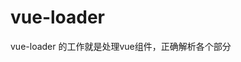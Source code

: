 # vue-loader

vue-loader 的工作就是处理vue组件，正确解析各个部分 <template> <css> <script>

```js
// vue-loader descriptor
{
  customBlocks: [],
  errors: [],
  template: {
    attrs: {},
    content: "\n<div id="app">\n  <div class="title">{{msg}}</div>\n</div>\n",
    type: "template"
  },
  script: {
    attrs: {},
    content: "... export default {} ...",
    type: "script"
  },
  style: [{
    attrs: {
      lang: "scss"
    },
    content: "... #app {} ...",
    type: "style",
    lang: "scss"
  }],
}
```
解析到对应的type，然后分别处理各个部分

```js
// template
let templateImport = `var render, staticRenderFns`
let templateRequest
if (descriptor.template) {
  const src = descriptor.template.src || resourcePath
  const idQuery = `&id=${id}`
  const scopedQuery = hasScoped ? `&scoped=true` : ``
  const attrsQuery = attrsToQuery(descriptor.template.attrs)
  const query = `?vue&type=template${idQuery}${scopedQuery}${attrsQuery}${inheritQuery}`
  const request = templateRequest = stringifyRequest(src + query)
  templateImport = `import { render, staticRenderFns } from ${request}`
}

// script
let scriptImport = `var script = {}`
if (descriptor.script) {
  const src = descriptor.script.src || resourcePath
  const attrsQuery = attrsToQuery(descriptor.script.attrs, 'js')
  const query = `?vue&type=script${attrsQuery}${inheritQuery}`
  const request = stringifyRequest(src + query)
  scriptImport = (
    `import script from ${request}\n` +
    `export * from ${request}`// support named exports
  )
}

// styles
let stylesCode = ``
if (descriptor.styles.length) {
  stylesCode = genStylesCode(
    loaderContext,
    descriptor.styles,
    id,
    resourcePath,
    stringifyRequest,
    needsHotReload,
    isServer || isShadow // needs explicit injection?
  )
}
```

针对不同的type分别构造一个import字符串

```js
templateImport = "import { render, staticRenderFns } from './App.vue?vue&type=template&id=7ba5bd90&'";

scriptImport = "import script from './App.vue?vue&type=script&lang=js&'
                export * from './App.vue?vue&type=script&lang=js&'";

stylesCode = "import style0 from './App.vue?vue&type=style&index=0&lang=scss&'";
```

```js
let code = `
${templateImport}
${scriptImport}
${stylesCode}`.trim() + `\n`
code += `\nexport default component.exports`
return code
```

loader会导出一个可执行的node模块，上面提到的code 是会被webpack识别到然后执行的。


我们看到 code 里有三次的 import，import 的文件都是 App.vue，相当于又加载了一次触发这次 vue-loader 的那个 vue 文件。不同的是，这次加载是「带参」的，分别对应着 template / script / style 三种 type 的处理



webpack 在加载 vue 文件时，会调用 vue-loader 来处理 vue 文件，之后 return 一段可执行的 js 代码，其中会根据不同 type 分别 import 一次当前 vue 文件，并且将参数传递进去，这里的多次 import 也会被 vue-loader 拦截，然后在 vue-loader 内部根据不同参数进行处理（比如调用 style-loader）
